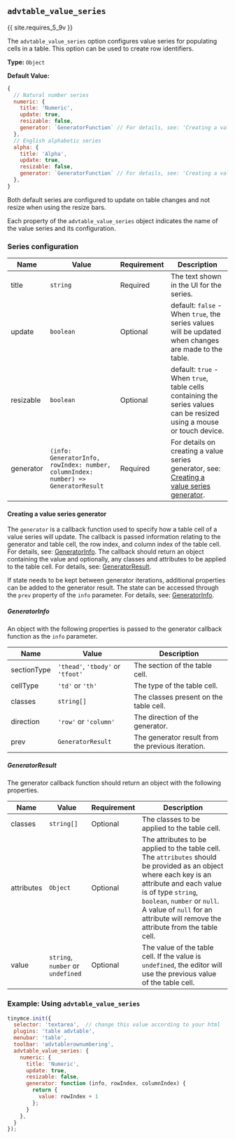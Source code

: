 ## `advtable_value_series`

{{ site.requires_5_9v }}

The `advtable_value_series` option configures value series for populating cells in a table. This option can be used to create row identifiers.

**Type:** `Object`

**Default Value:**

```js
{
  // Natural number series
  numeric: { 
    title: 'Numeric',
    update: true,
    resizable: false,
    generator: `GeneratorFunction` // For details, see: 'Creating a value series generator'
  },
  // English alphabetic series
  alpha: {
    title: 'Alpha',
    update: true,
    resizable: false,
    generator: `GeneratorFunction` // For details, see: 'Creating a value series generator'
  },
}
```

Both default series are configured to update on table changes and not resize when using the resize bars.

Each property of the `advtable_value_series` object indicates the name of the value series and its configuration.

### Series configuration

| Name | Value | Requirement | Description |
| ---- | ----- | ----------- | ----------- |
| title | `string` | Required | The text shown in the UI for the series. |
| update | `boolean` | Optional | default: `false` - When `true`, the series values will be updated when changes are made to the table. |
| resizable | `boolean` | Optional | default: `true` - When `true`, table cells containing the series values can be resized using a mouse or touch device. |
| generator | `(info: GeneratorInfo, rowIndex: number, columnIndex: number) => GeneratorResult` | Required | For details on creating a value series generator, see: [Creating a value series generator](#creatingavalueseriesgenerator).  |

#### Creating a value series generator

The `generator` is a callback function used to specify how a table cell of a value series will update. The callback is passed information relating to the generator and table cell, the row index, and column index of the table cell. For details, see: [GeneratorInfo](#generatorinfo). The callback should return an object containing the value and optionally, any classes and attributes to be applied to the table cell. For details, see: [GeneratorResult](#generatorresult).

If state needs to be kept between generator iterations, additional properties can be added to the generator result. The state can be accessed through the `prev` property of the `info` parameter. For details, see: [GeneratorInfo](#generatorinfo). 

##### GeneratorInfo

An object with the following properties is passed to the generator callback function as the `info` parameter.

| Name | Value | Description |
| ---- | ----- | ----------- |
| sectionType | `'thead'`, `'tbody'` or `'tfoot'` | The section of the table cell. |
| cellType | `'td'` or `'th'` | The type of the table cell. |
| classes | `string[]` | The classes present on the table cell. |
| direction | `'row'` or `'column'` | The direction of the generator. |
| prev | `GeneratorResult` | The generator result from the previous iteration. |

##### GeneratorResult

The generator callback function should return an object with the following properties.

| Name | Value | Requirement | Description |
| ---- | ----- | ----------- | ----------- |
| classes | `string[]` | Optional | The classes to be applied to the table cell. |
| attributes | `Object` | Optional | The attributes to be applied to the table cell. The `attributes` should be provided as an object where each key is an attribute and each value is of type `string`, `boolean`, `number` or `null`. A value of `null` for an attribute will remove the attribute from the table cell. |
| value | `string`, `number` or `undefined` | Optional | The value of the table cell. If the value is `undefined`, the editor will use the previous value of the table cell. |

### Example: Using `advtable_value_series`

```js
tinymce.init({
  selector: 'textarea',  // change this value according to your html
  plugins: 'table advtable',
  menubar: 'table',
  toolbar: 'advtablerownumbering',
  advtable_value_series: {
    numeric: {
      title: 'Numeric',
      update: true,
      resizable: false,
      generator: function (info, rowIndex, columnIndex) {
        return {
          value: rowIndex + 1
        };
      }
    },
  }
});
```
